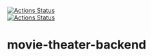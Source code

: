 
[![Actions Status](https://github.com/kosmolet/movie-theater-backend/workflows/Run%20build%20and%20tests/badge.svg?branch=main)](https://github.com/kosmolet/movie-theater-backend/actions)  
[![Actions Status](https://github.com/kosmolet/movie-theater-backend/workflows/Run%20Lint/badge.svg?branch=main)](https://github.com/kosmolet/movie-theater-backend/actions) 
# movie-theater-backend
